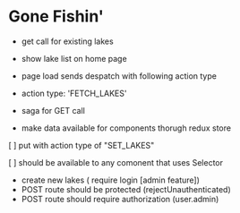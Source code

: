 Gone Fishin'
===

- get call for existing lakes
- show lake list on home page

- page load sends despatch with following action type
- action type: 'FETCH_LAKES'
- saga for GET call

- make data available for components thorugh redux store

[ ] put with action type of "SET_LAKES"

[ ] should be available to any comonent that uses Selector

- create new lakes ( require login [admin feature])
- POST route should be protected (rejectUnauthenticated)
- POST route should require authorization (user.admin)